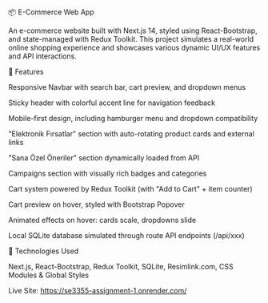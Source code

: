 📦 E-Commerce Web App

An e-commerce website built with Next.js 14, styled using React-Bootstrap, and state-managed with Redux Toolkit. This project simulates a real-world online shopping experience and showcases various dynamic UI/UX features and API interactions.

🚀 Features

Responsive Navbar with search bar, cart preview, and dropdown menus

Sticky header with colorful accent line for navigation feedback

Mobile-first design, including hamburger menu and dropdown compatibility

"Elektronik Fırsatlar" section with auto-rotating product cards and external links

"Sana Özel Öneriler" section dynamically loaded from API

Campaigns section with visually rich badges and categories

Cart system powered by Redux Toolkit (with "Add to Cart" + item counter)

Cart preview on hover, styled with Bootstrap Popover

Animated effects on hover: cards scale, dropdowns slide

Local SQLite database simulated through route API endpoints (/api/xxx)



🧪 Technologies Used

Next.js, React-Bootstrap, Redux Toolkit, SQLite, Resimlink.com, CSS Modules & Global Styles

Live Site: https://se3355-assignment-1.onrender.com/
